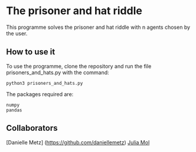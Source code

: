 # The prisoner and hat riddle

This programme solves the prisoner and hat riddle with n agents chosen by the user.

## How to use it

To use the programme, clone the repository and run the file prisoners_and_hats.py with the command:
```
python3 prisoners_and_hats.py
```
The packages required are:
```
numpy
pandas
```
## Collaborators
[Danielle Metz] (https://github.com/daniellemetz)
[Julia Mol](https://github.com/s2904683)
